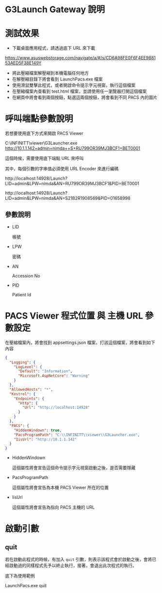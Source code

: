 # G3Launch Gateway 說明

# 測試效果

* 下載桌面應用程式，請透過底下 URL 來下載

https://www.asuswebstorage.com/navigate/a/#/s/CD6A98FE0F6F4EE988153AED5F38E149Y

* 將此壓縮檔案解壓縮到本機電腦任何地方
* 在解壓縮目錄下將會看到 LaunchPacs.exe 檔案
* 使用滑鼠雙擊此程式，或者開啟命令提示字元視窗，執行這個檔案
* 在壓縮檔案內查看到 test.html 檔案，並請使用任一瀏覽器打開這個檔案
* 在網頁中將會看到兩個按鈕，點選這兩個按鈕，將會看到不同 PACS 內的圖片

# 呼叫端點參數說明

若想要使用底下方式來開啟 PACS Viewer 

C:\INFINITT\viewer\G3Launcher.exe http://10.1.1.142+admin+nimda++S+RU799OR39MJ3BCF1+BET0001

這個時候，需要使用底下端點 URL 來呼叫

其中，每個引數的字串值必須使用 URL Encoder 來進行編碼

http://localhost:14928/Launch?LID=admin&LPW=nimda&AN=RU799OR39MJ3BCF1&PID=BET0001

http://localhost:14928/Launch?LID=admin&LPW=nimda&AN=S21B2R1908569&PID=01658998

## 參數說明

* LID

  帳號

* LPW

  密碼

* AN

  Accession No

* PID

  Patient Id
  
# PACS Viewer 程式位置 與 主機 URL 參數設定

在壓縮檔案內，將會找到 appsettings.json 檔案，打該這個檔案，將會看到如下內容

```json
{
  "Logging": {
    "LogLevel": {
      "Default": "Information",
      "Microsoft.AspNetCore": "Warning"
    }
  },
  "AllowedHosts": "*",
  "Kestrel": {
    "Endpoints": {
      "Http": {
        "Url": "http://localhost:14928"
      }
    }
  },
  "PACS": {
    "HiddenWindown": true,
    "PacsProgramPath": "C:\\INFINITT\\viewer\\G3Launcher.exe",
    "IisUrl": "http://10.1.1.142"
  }
}
```

* HiddenWindown

  這個屬性將會宣告這個命令提示字元視窗啟動之後，是否需要隱藏

* PacsProgramPath

  這個屬性將會宣告為本機 PACS Viewer 所在的位置

* IisUrl

  這個屬性將會宣告為指向 PACS 主機的 URL

# 啟動引數

## quit

若在啟動此程式的時候，有加入 `quit` 引數，則表示該程式會於啟動之後，會將已經啟動過的同樣程式先予以終止執行，接著，會退出此次程式的執行。

底下為使用範例

LaunchPacs.exe quit

